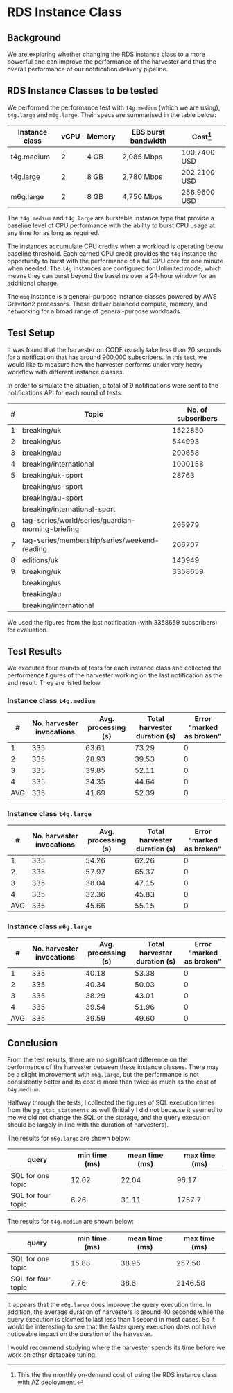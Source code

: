 # RDS Instance Class

## Background
We are exploring whether changing the RDS instance class to a more powerful one can improve the performance of the harvester and thus the overall performance of our notification delivery pipeline.  

## RDS Instance Classes to be tested

We performed the performance test with `t4g.medium` (which we are using), `t4g.large` and `m6g.large`.  Their specs are summarised in the table below:

| Instance class | vCPU | Memory | EBS burst bandwidth | Cost[^1] |
| -------------- | -----| ------ | ------------------- | ---- | 
| t4g.medium | 2 | 4 GB | 2,085 Mbps | 100.7400 USD |
| t4g.large | 2 | 8 GB | 2,780 Mbps | 202.2100 USD |
| m6g.large | 2 | 8 GB | 4,750 Mbps | 256.9600 USD |

[^1]: This the the monthly on-demand cost of using the RDS instance class with AZ deployment.

The `t4g.medium` and `t4g.large` are burstable instance type that provide a baseline level of CPU performance with the ability to burst CPU usage at any time for as long as required.

The instances accumulate CPU credits when a workload is operating below baseline threshold. Each earned CPU credit provides the `t4g` instance the opportunity to burst with the performance of a full CPU core for one minute when needed.  The `t4g` instances are configured for Unlimited mode, which means they can burst beyond the baseline over a 24-hour window for an additional charge.

The `m6g` instance is a general-purpose instance classes powered by AWS Graviton2 processors. These deliver balanced compute, memory, and networking for a broad range of general-purpose workloads.

## Test Setup

It was found that the harvester on CODE usually take less than 20 seconds for a notification that has around 900,000 subscribers.  In this test, we would like to measure how the harvester performs under very heavy workflow with different instance classes.

In order to simulate the situation, a total of 9 notifications were sent to the notifications API for each round of tests:

| # | Topic | No. of subscribers |
| - | ---------- | ----------- | 
| 1 | breaking/uk | 1522850 |
| 2 | breaking/us | 544993 |
| 3 | breaking/au | 290658 |
| 4 | breaking/international | 1000158 |
| 5 | breaking/uk-sport | 28763 |
|   | breaking/us-sport | |
|   | breaking/au-sport | |
|   | breaking/international-sport | |
| 6 | tag-series/world/series/guardian-morning-briefing | 265979 |
| 7 | tag-series/membership/series/weekend-reading | 206707 |
| 8 | editions/uk | 143949 |
| 9 | breaking/uk | 3358659 |
|   | breaking/us | |
|   | breaking/au | |
|   | breaking/international | |

We used the figures from the last notification (with 3358659 subscribers) for evaluation.

## Test Results

We executed four rounds of tests for each instance class and collected the performance figures of the harvester working on the last notification as the end result.  They are listed below.

### Instance class `t4g.medium`
| # | No. harvester invocations | Avg. processing (s) | Total harvester duration (s) | Error "marked as broken" |
| ----------- | ----------- | ----------- | ----------- | ----------- |
| 1	| 335 | 63.61 | 73.29 | 0 |
| 2	| 335 | 28.93 | 39.53 | 0 |
| 3	| 335 | 39.85 | 52.11 | 0 |
| 4	| 335 | 34.35 | 44.64 | 0 |
| AVG | 335| 41.69 | 52.39 | 0 |

### Instance class `t4g.large`
| # | No. harvester invocations | Avg. processing (s) | Total harvester duration (s) | Error "marked as broken" |
| ----------- | ----------- | ----------- | ----------- | ----------- |
| 1	| 335 | 54.26 | 62.26 | 0 |
| 2	| 335 | 57.97 | 65.37 | 0 |
| 3	| 335 | 38.04 | 47.15 | 0 |
| 4	| 335 | 32.36 | 45.83 | 0 |
| AVG | 335 | 45.66 | 55.15 | 0 |

### Instance class `m6g.large`
| # | No. harvester invocations | Avg. processing (s) | Total harvester duration (s) | Error "marked as broken" |
| ----------- | ----------- | ----------- | ----------- | ----------- |
| 1	| 335 | 40.18 | 53.38 | 0 |
| 2	| 335 | 40.34 | 50.03 | 0 |
| 3	| 335 | 38.29 | 43.01 | 0 |
| 4	| 335 | 39.54 | 51.96 | 0 |
| AVG | 335 | 39.59 | 49.60 | 0 |

## Conclusion
From the test results, there are no signitifcant difference on the performance of the harvester between these instance classes.  There may be a slight improvement with `m6g.large`, but the performance is not consistently better and its cost is more than twice as much as the cost of `t4g.medium`.  

Halfway through the tests, I collected the figures of SQL execution times from the `pg_stat_statements` as well (Initially I did not because it seemed to me we did not change the SQL or the storage, and the query execution should be largely in line with the duration of harvesters).  

The results for `m6g.large` are shown below:

| query | min time (ms) | mean time (ms) | max time (ms) |
| ----- | ------------- | -------------- | ------------- |
| SQL for one topic | 12.02 | 22.04 | 96.17 | 
| SQL for four topic | 6.26 | 31.11 | 1757.7 |

The results for `t4g.medium` are shown below:

| query | min time (ms) | mean time (ms) | max time (ms) |
| ----- | ------------- | -------------- | ------------- |
| SQL for one topic | 15.88 | 38.95 | 257.50 |
| SQL for four topic | 7.76 | 38.6 | 2146.58 |

It appears that the `m6g.large` does improve the query execution time.  In addition, the average duration of harvesters is around 40 seconds while the query execution is claimed to last less than 1 second in most cases.  So it would be interesting to see that the faster query exeuction does not have noticeable impact on the duration of the harvester.

I would recommend studying where the harvester spends its time before we work on other database tuning.



